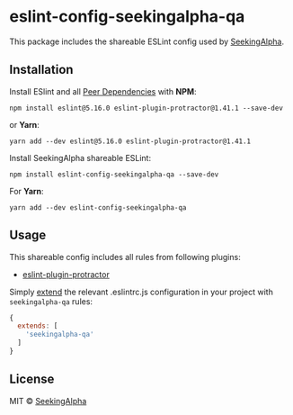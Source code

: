 # eslint-config-seekingalpha-qa

This package includes the shareable ESLint config used by [SeekingAlpha](https://seekingalpha.com/).

## Installation

Install ESlint and all [Peer Dependencies](https://nodejs.org/en/blog/npm/peer-dependencies/) with **NPM**:

    npm install eslint@5.16.0 eslint-plugin-protractor@1.41.1 --save-dev

or **Yarn**:

    yarn add --dev eslint@5.16.0 eslint-plugin-protractor@1.41.1


Install SeekingAlpha shareable ESLint:

    npm install eslint-config-seekingalpha-qa --save-dev

For **Yarn**:

    yarn add --dev eslint-config-seekingalpha-qa

## Usage

This shareable config includes all rules from following plugins:

* [eslint-plugin-protractor](https://github.com/alecxe/eslint-plugin-protractor)

Simply [extend](https://eslint.org/docs/user-guide/configuring#extending-configuration-files) the relevant .eslintrc.js configuration in your project with `seekingalpha-qa` rules:

```javascript
{
  extends: [
    'seekingalpha-qa'
  ]
}
```

## License

MIT © [SeekingAlpha](https://seekingalpha.com/)

